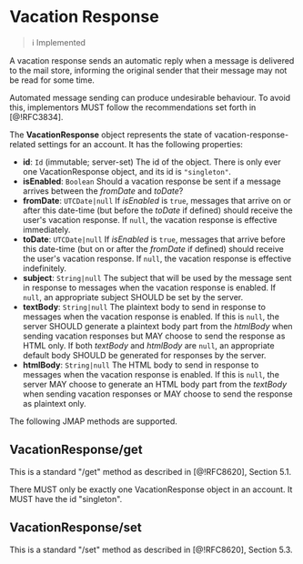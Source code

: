 # Vacation Response

> :information_source:
> Implemented

A vacation response sends an automatic reply when a message is delivered to the mail store, informing the original sender that their message may not be read for some time.

Automated message sending can produce undesirable behaviour. To avoid this, implementors MUST follow the recommendations set forth in [@!RFC3834].

The **VacationResponse** object represents the state of vacation-response-related settings for an account. It has the following properties:

- **id**: `Id` (immutable; server-set)
  The id of the object. There is only ever one VacationResponse object, and its id is `"singleton"`.
- **isEnabled**: `Boolean`
  Should a vacation response be sent if a message arrives between the *fromDate* and *toDate*?
- **fromDate**: `UTCDate|null`
  If *isEnabled* is `true`, messages that arrive on or after this date-time (but before the *toDate* if defined) should receive the user's vacation response. If `null`, the vacation response is effective immediately.
- **toDate**: `UTCDate|null`
  If *isEnabled* is `true`, messages that arrive before this date-time (but on or after the *fromDate* if defined) should receive the user's vacation response. If `null`, the vacation response is effective indefinitely.
- **subject**: `String|null`
  The subject that will be used by the message sent in response to messages when the vacation response is enabled. If `null`, an appropriate subject SHOULD be set by the server.
- **textBody**: `String|null`
  The plaintext body to send in response to messages when the vacation response is enabled. If this is `null`, the server SHOULD generate a plaintext body part from the *htmlBody* when sending vacation responses but MAY choose to send the response as HTML only. If both *textBody* and *htmlBody* are `null`, an appropriate default body SHOULD be generated for responses by the server.
- **htmlBody**: `String|null`
  The HTML body to send in response to messages when the vacation response is enabled. If this is `null`, the server MAY choose to generate an HTML body part from the *textBody* when sending vacation responses or MAY choose to send the response as plaintext only.

The following JMAP methods are supported.

## VacationResponse/get

This is a standard "/get" method as described in [@!RFC8620], Section 5.1.

There MUST only be exactly one VacationResponse object in an account. It MUST have the id "singleton".

## VacationResponse/set

This is a standard "/set" method as described in [@!RFC8620], Section 5.3.
